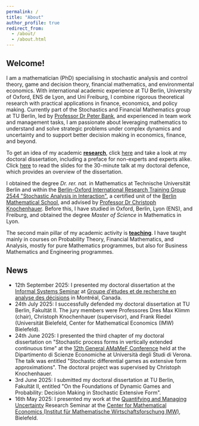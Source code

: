 ```yaml
---
permalink: /
title: "About"
author_profile: true
redirect_from: 
  - /about/
  - /about.html
---
```


## Welcome!

I am a mathematician (PhD) specialising in stochastic analysis and control theory, game and decision theory, financial mathematics, and environmental economics. With international academic experience at TU Berlin, University of Oxford, ENS de Lyon, and Uni Freiburg, I combine rigorous theoretical research with practical applications in finance, economics, and policy making. Currently part of the Stochastics and Financial Mathematics group at TU Berlin, led by <a href="https://www3.math.tu-berlin.de/stoch/wp_bank/">Professor Dr Peter Bank</a>, and experienced in team work and management tasks, I am passionate about leveraging mathematics to understand and solve strategic problems under complex dynamics and uncertainty and to support better decision making in economics, finance, and beyond.

To get an idea of my academic <a href="/research">**research**</a>, click <a href="https://doi.org/10.14279/depositonce-24410">here</a> and take a look at my doctoral dissertation, including a preface for non-experts and experts alike. Click <a href="{{ site.baseurl }}/files\On_the_Foundations_of_Dynamic_Games_and_Probability__Decision_Making_in_Stochastic_Extensive_Form.pdf">here</a> to read the slides for the 30-minute talk at my doctoral defence, which provides an overview of the dissertation.
<!--<embed src="{{ site.baseurl }}/files\On_the_Foundations_of_Dynamic_Games_and_Probability__Decision_Making_in_Stochastic_Extensive_Form.pdf" width="600" height="700" type='application/pdf'> -->

I obtained the degree <em>Dr. rer. nat.</em> in Mathematics at Technische Universität Berlin and within the <a href="https://www3.math.tu-berlin.de/stoch/IRTG/">Berlin-Oxford International Research Training Group 2544 "Stochastic Analysis in Interaction"</a>, a certified unit of the <a href="https://www.math-berlin.de/">Berlin Mathematical School</a>, and advised by <a href="https://www.stochasticcontrol.org">Professor Dr Christoph Knochenhauer</a>. Before this, I have studied in Oxford, Berlin, Lyon (ENS), and Freiburg, and obtained the degree <em>Master of Science</em> in Mathematics in Lyon.

The second main pillar of my academic activity is <a href="/teaching">**teaching**</a>. I have taught mainly in courses on Probability Theory, Financial Mathematics, and Analysis, mostly for pure Mathematics programmes, but also for Business Mathematics and Engineering programmes.

## News

* 12th September 2025: I presented my doctoral dissertation at the <a href="">Informal Systems Seminar</a> at <a href="https://www.gerad.ca/fr">Groupe d'études et de recherche en analyse des décisions</a> in Montréal, Canada.
* 24th July 2025: I successfully defended my doctoral dissertation at TU Berlin, Fakultät II. The jury members were Professores Dres Max Klimm (chair), Christoph Knochenhauer (supervisor), and Frank Riedel (Universität Bielefeld, Center for Mathematical Economics (IMW) Bielefeld). 
* 24th June 2025: I presented the third chapter of my doctoral dissertation on "Stochastic process forms in vertically extended continuous time" at the <a href="https://sites.google.com/view/amamef2025/home">12th General AMaMeF Conference</a> held at the Dipartimento di Scienze Economiche at Università degli Studi di Verona. The talk was entitled "Stochastic differential games as extensive form approximations". The doctoral project was supervised by Christoph Knochenhauer.
* 3rd June 2025: I submitted my doctoral dissertation at TU Berlin, Fakultät II, entitled "On the Foundations of Dynamic Games and Probability: Decision Making in Stochastic Extensive Form".
* 16th May 2025: I presented my work at the <a href="https://www.uni-bielefeld.de/forschung/profil/fokusbereiche/quamu/index.xml">Quantifying and Managing Uncertainty</a> Research Seminar at the <a href="https://www.uni-bielefeld.de/zwe/imw/">Center for Mathematical Economics (Institut für Mathematische Wirtschaftsforschung IMW)</a>, Bielefeld.

